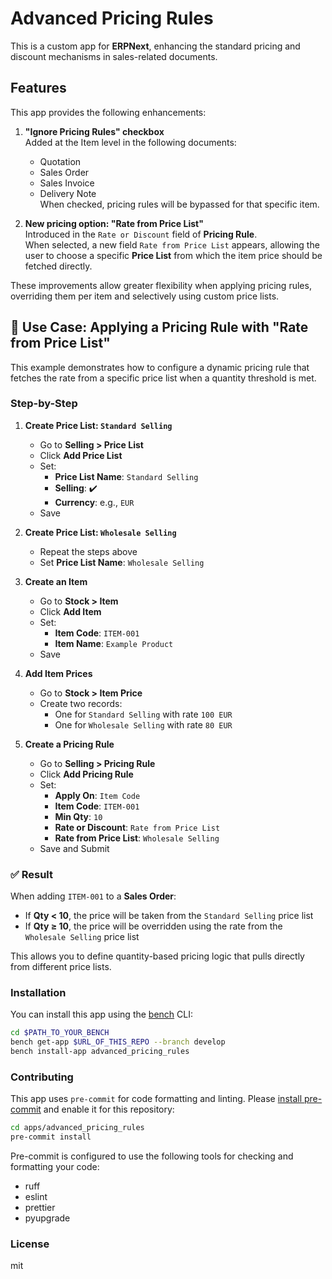 # Advanced Pricing Rules

This is a custom app for **ERPNext**, enhancing the standard pricing and discount mechanisms in sales-related documents.

## Features

This app provides the following enhancements:

1. **"Ignore Pricing Rules" checkbox**  
   Added at the Item level in the following documents:
   - Quotation
   - Sales Order
   - Sales Invoice
   - Delivery Note  
   When checked, pricing rules will be bypassed for that specific item.

2. **New pricing option: "Rate from Price List"**  
   Introduced in the `Rate or Discount` field of **Pricing Rule**.  
   When selected, a new field `Rate from Price List` appears, allowing the user to choose a specific **Price List** from which the item price should be fetched directly.

These improvements allow greater flexibility when applying pricing rules, overriding them per item and selectively using custom price lists.

## 📘 Use Case: Applying a Pricing Rule with "Rate from Price List"

This example demonstrates how to configure a dynamic pricing rule that fetches the rate from a specific price list when a quantity threshold is met.

### Step-by-Step

1. **Create Price List: `Standard Selling`**
   - Go to **Selling > Price List**
   - Click **Add Price List**
   - Set:
     - **Price List Name**: `Standard Selling`
     - **Selling**: ✔️
     - **Currency**: e.g., `EUR`
   - Save

2. **Create Price List: `Wholesale Selling`**
   - Repeat the steps above
   - Set **Price List Name**: `Wholesale Selling`

3. **Create an Item**
   - Go to **Stock > Item**
   - Click **Add Item**
   - Set:
     - **Item Code**: `ITEM-001`
     - **Item Name**: `Example Product`
   - Save

4. **Add Item Prices**
   - Go to **Stock > Item Price**
   - Create two records:
     - One for `Standard Selling` with rate `100 EUR`
     - One for `Wholesale Selling` with rate `80 EUR`

5. **Create a Pricing Rule**
   - Go to **Selling > Pricing Rule**
   - Click **Add Pricing Rule**
   - Set:
     - **Apply On**: `Item Code`
     - **Item Code**: `ITEM-001`
     - **Min Qty**: `10`
     - **Rate or Discount**: `Rate from Price List`
     - **Rate from Price List**: `Wholesale Selling`
   - Save and Submit

### ✅ Result

When adding `ITEM-001` to a **Sales Order**:

- If **Qty < 10**, the price will be taken from the `Standard Selling` price list
- If **Qty ≥ 10**, the price will be overridden using the rate from the `Wholesale Selling` price list

This allows you to define quantity-based pricing logic that pulls directly from different price lists.

### Installation

You can install this app using the [bench](https://github.com/frappe/bench) CLI:

```bash
cd $PATH_TO_YOUR_BENCH
bench get-app $URL_OF_THIS_REPO --branch develop
bench install-app advanced_pricing_rules
```

### Contributing

This app uses `pre-commit` for code formatting and linting. Please [install pre-commit](https://pre-commit.com/#installation) and enable it for this repository:

```bash
cd apps/advanced_pricing_rules
pre-commit install
```

Pre-commit is configured to use the following tools for checking and formatting your code:

- ruff
- eslint
- prettier
- pyupgrade

### License

mit
